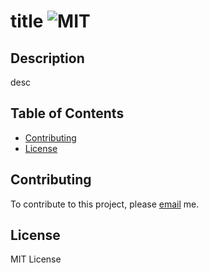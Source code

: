 # title ![MIT](https://img.shields.io/static/v1?label=MIT&message=License&color=blueviolet)

 ## Description

  desc
  
   ## Table of Contents
  
  
  
  - [Contributing](#contributing)
  - [License](#license)
  

 
  
 
 
 
  
  ## Contributing
  To contribute to this project, please [email](mailto:bademail) me.
  
 ## License

MIT License
  
 
  